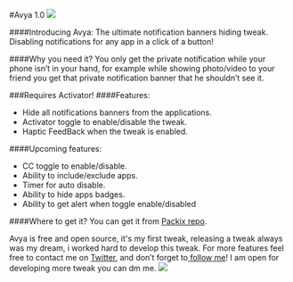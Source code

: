 #Avya 1.0
![](https://github.com/nasrawiziad/Avya/blob/main/Logo/avyalogo.png?raw=true)

####Introducing Avya:
The ultimate notification banners hiding tweak.
Disabling notifications for any app in a click of a button!

####Why you need it? 
You only get the private notification while your phone isn’t in your hand, for example while showing photo/video to your friend you get that private notification banner that he shouldn’t see it.

###Requires Activator!
####Features: 
- Hide all notifications banners from the applications.
- Activator toggle to enable/disable the tweak.
- Haptic FeedBack when the tweak is enabled.

####Upcoming features:
- CC toggle to enable/disable.
- Ability to include/exclude apps.
- Timer for auto disable.
- Ability to hide apps badges.
- Ability to get alert when toggle enable/disabled

####Where to get it? 
You can get it from [Packix repo](https://repo.packix.com/ "Packix repo").

Avya is free and open source, it's my first tweak, releasing a tweak always was my dream, i worked hard to develop this tweak.
For more features feel free to contact me on [Twitter](https://twitter.com/BStar_dev "Twitter"), and don’t forget to[ follow me](https://twitter.com/BStar_dev " follow me")!
I am open for developing more tweak you can dm me.
[![](https://github.com/nasrawiziad/Avya/blob/main/Logo/blackstarlogo1.png?raw=true)](https://twitter.com/BStar_dev "![](https://github.com/nasrawiziad/Avya/blob/main/Logo/blackstarlogo1.png?raw=true)")
